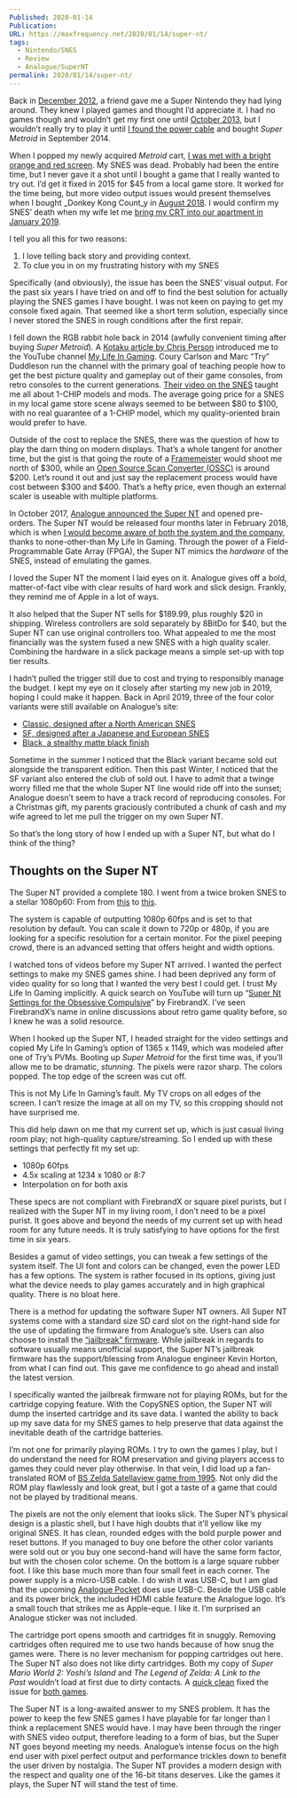 ```yaml
---
Published: 2020-01-14
Publication: 
URL: https://maxfrequency.net/2020/01/14/super-nt/
tags:
  - Nintendo/SNES
  - Review
  - Analogue/SuperNT
permalink: 2020/01/14/super-nt/
---
```

Back in [December 2012](https://twitter.com/MaxRoberts143/status/275293791924154368?s=20), a friend gave me a Super Nintendo they had lying around. They knew I played games and thought I’d appreciate it. I had no games though and wouldn’t get my first one until [October 2013](https://twitter.com/MaxRoberts143/status/391661596876890112?s=20), but I wouldn’t really try to play it until [I found the power cable](https://twitter.com/MaxRoberts143/status/400313807345422336?s=20) and bought _Super Metroid_ in September 2014.

When I popped my newly acquired _Metroid_ cart, [I was met with a bright orange and red screen](https://www.instagram.com/p/tqe353tQc3/). My SNES was dead. Probably had been the entire time, but I never gave it a shot until I bought a game that I really wanted to try out. I’d get it fixed in 2015 for $45 from a local game store. It worked for the time being, but more video output issues would present themselves when I bought _Donkey Kong Count_y in [August 2018](https://twitter.com/MaxRoberts143/status/1024798949415301123?s=20). I would confirm my SNES’ death when my wife let me [bring my CRT into our apartment in January 2019](https://twitter.com/MaxRoberts143/status/1087472914872631296?s=20).

I tell you all this for two reasons: 

1. I love telling back story and providing context.
2. To clue you in on my frustrating history with my SNES

Specifically (and obviously), the issue has been the SNES’ visual output. For the past six years I have tried on and off to find the best solution for actually playing the SNES games I have bought. I was not keen on paying to get my console fixed again. That seemed like a short term solution, especially since I never stored the SNES in rough conditions after the first repair. 

I fell down the RGB rabbit hole back in 2014 (awfully convenient timing after buying _Super Metroid_). A [Kotaku article by Chris Person](https://kotaku.com/how-to-get-the-sharpest-images-possible-out-of-your-old-1627089358) introduced me to the YouTube channel [My Life In Gaming](https://www.youtube.com/user/mylifeingaming/about). Coury Carlson and Marc “Try” Duddleson run the channel with the primary goal of teaching people how to get the best picture quality and gameplay out of their game consoles, from retro consoles to the current generations. [Their video on the SNES](https://www.youtube.com/watch?v=1k2HVB9S8CA&list=PLTNBVisVMbSRlu45wgWo332Ke64e1o05m&index=4) taught me all about 1-CHIP models and mods. The average going price for a SNES in my local game store scene always seemed to be between $80 to $100, with no real guarantee of a 1-CHIP model, which my quality-oriented brain would prefer to have.

Outside of the cost to replace the SNES, there was the question of how to play the darn thing on modern displays. That’s a whole tangent for another time, but the gist is that going the route of a [Framemeister](https://www.youtube.com/watch?v=43dzrCAfU3A&list=PLTNBVisVMbSRW6GIFybpOJbjU65T8eFVM) would shoot me north of $300, while an [Open Source Scan Converter (OSSC)](https://youtu.be/lHoOKLWIMKU) is around $200. Let’s round it out and just say the replacement process would have cost between $300 and $400. That’s a hefty price, even though an external scaler is useable with multiple platforms.

In October 2017, [Analogue announced the Super NT](https://www.polygon.com/2017/10/16/16481824/super-nt-super-nintendo-analogue) and opened pre-orders. The Super NT would be released four months later in February 2018, which is when [I would become aware of both the system and the company](https://youtu.be/d_OW_t9RXEM), thanks to none-other-than My Life In Gaming. Through the power of a Field-Programmable Gate Array (FPGA), the Super NT mimics the _hardware_ of the SNES, instead of emulating the games.

I loved the Super NT the moment I laid eyes on it. Analogue gives off a bold, matter-of-fact vibe with clear results of hard work and slick design. Frankly, they remind me of Apple in a lot of ways. 

It also helped that the Super NT sells for $189.99, plus roughly $20 in shipping. Wireless controllers are sold separately by 8BitDo for $40, but the Super NT can use original controllers too. What appealed to me the most financially was the system fused a new SNES with a high quality scaler. Combining the hardware in a slick package means a simple set-up with top tier results. 

I hadn’t pulled the trigger still due to cost and trying to responsibly manage the budget. I kept my eye on it closely after starting my new job in 2019, hoping I could make it happen. Back in April 2019, three of the four color variants were still available on Analogue’s site:

- [Classic, designed after a North American SNES](https://www.analogue.co/assets/content/6-store/store-supernt-usa.jpg)
- [SF, designed after a Japanese and European SNES](https://www.analogue.co/assets/content/6-store/store-supernt-fam.jpg)
- [Black, a stealthy matte black finish](https://www.analogue.co/assets/content/6-store/store-supernt-black.jpg)

Sometime in the summer I noticed that the Black variant became sold out alongside the transparent edition. Then this past Winter, I noticed that the SF variant also entered the club of sold out. I have to admit that a twinge worry filled me that the whole Super NT line would ride off into the sunset; Analogue doesn’t seem to have a track record of reproducing consoles. For a Christmas gift, my parents graciously contributed a chunk of cash and my wife agreed to let me pull the trigger on my own Super NT. 

So that’s the long story of how I ended up with a Super NT, but what do I think of the thing?

## Thoughts on the Super NT

The Super NT provided a complete 180. I went from a twice broken SNES to a stellar 1080p60: From from [this](https://twitter.com/MaxRoberts143/status/1215456533825363968) to [this](https://twitter.com/MaxRoberts143/status/1215456756580737024).

The system is capable of outputting 1080p 60fps and is set to that resolution by default. You can scale it down to 720p or 480p, if you are looking for a specific resolution for a certain monitor. For the pixel peeping crowd, there is an advanced setting that offers height and width options.

I watched tons of videos before my Super NT arrived. I wanted the perfect settings to make my SNES games shine. I had been deprived any form of video quality for so long that I wanted the very best I could get. I trust My Life In Gaming implicitly. A quick search on YouTube will turn up “[Super Nt Settings for the Obsessive Compulsive](https://youtu.be/Hr6KgNXXRxs)” by FirebrandX. I’ve seen FirebrandX’s name in online discussions about retro game quality before, so I knew he was a solid resource.

When I hooked up the Super NT, I headed straight for the video settings and copied My Life In Gaming’s option of 1365 x 1149, which was modeled after one of Try’s PVMs. Booting up _Super Metroid_ for the first time was, if you’ll allow me to be dramatic, _stunning_. The pixels were razor sharp. The colors popped. The top edge of the screen was cut off.

This is not My Life In Gaming’s fault. My TV crops on all edges of the screen. I can’t resize the image at all on my TV, so this cropping should not have surprised me.

This did help dawn on me that my current set up, which is just casual living room play; not high-quality capture/streaming. So I ended up with these settings that perfectly fit my set up:

- 1080p 60fps
- 4.5x scaling at 1234 x 1080 or 8:7
- Interpolation on for both axis

These specs are not compliant with FirebrandX or square pixel purists, but I realized with the Super NT in my living room, I don’t need to be a pixel purist. It goes above and beyond the needs of my current set up with head room for any future needs. It is truly satisfying to have options for the first time in six years.

Besides a gamut of video settings, you can tweak a few settings of the system itself. The UI font and colors can be changed, even the power LED has a few options. The system is rather focused in its options, giving just what the device needs to play games accurately and in high graphical quality. There is no bloat here.

There is a method for updating the software Super NT owners. All Super NT systems come with a standard size SD card slot on the right-hand side for the use of updating the firmware from Analogue’s site. Users can also choose to install the [“jailbreak” firmware](https://github.com/SmokeMonsterPacks/Super-NT-Jailbreak). While jailbreak in regards to software usually means unofficial support, the Super NT’s jailbreak firmware has the support/blessing from Analogue engineer Kevin Horton, from what I can find out. This gave me confidence to go ahead and install the latest version.

I specifically wanted the jailbreak firmware not for playing ROMs, but for the cartridge copying feature. With the CopySNES option, the Super NT will dump the inserted cartridge and its save data. I wanted the ability to back up my save data for my SNES games to help preserve that data against the inevitable death of the cartridge batteries.

I’m not one for primarily playing ROMs. I try to own the games I play, but I do understand the need for ROM preservation and giving players access to games they could never play otherwise. In that vein, I did load up a fan-translated ROM of [BS Zelda Satellaview game from 1995](https://en.wikipedia.org/wiki/Satellaview_games_from_The_Legend_of_Zelda_series). Not only did the ROM play flawlessly and look great, but I got a taste of a game that could not be played by traditional means.

The pixels are not the only element that looks slick. The Super NT’s physical design is a plastic shell, but I have high doubts that it’ll yellow like my original SNES. It has clean, rounded edges with the bold purple power and reset buttons. If you managed to buy one before the other color variants were sold out or you buy one second-hand will have the same form factor, but with the chosen color scheme. On the bottom is a large square rubber foot. I like this base much more than four small feet in each corner. The power supply is a micro-USB cable. I do wish it was USB-C, but I am glad that the upcoming [Analogue Pocket](https://www.analogue.co/pocket/) does use USB-C. Beside the USB cable and its power brick, the included HDMI cable feature the Analogue logo. It’s a small touch that strikes me as Apple-eque. I like it. I’m surprised an Analogue sticker was not included.

The cartridge port opens smooth and cartridges fit in snuggly. Removing cartridges often required me to use two hands because of how snug the games were. There is no lever mechanism for popping cartridges out here. The Super NT also does not like dirty cartridges. Both my copy of _Super Mario World 2: Yoshi’s Island_ and _The Legend of Zelda: A Link to the Past_ wouldn’t load at first due to dirty contacts. A [quick clean](https://arstechnica.com/gaming/2013/08/the-cheap-easy-way-to-make-those-old-game-cartridges-as-good-as-new/) fixed the issue for [both games](https://twitter.com/MaxRoberts143/status/1216124095336677377).

The Super NT is a long-awaited answer to my SNES problem. It has the power to keep the few SNES games I have playable for far longer than I think a replacement SNES would have. I may have been through the ringer with SNES video output, therefore leading to a form of bias, but the Super NT goes beyond meeting my needs. Analogue’s intense focus on the high end user with pixel perfect output and performance trickles down to benefit the user driven by nostalgia. The Super NT provides a modern design with the respect and quality one of the 16-bit titans deserves. Like the games it plays, the Super NT will stand the test of time.
